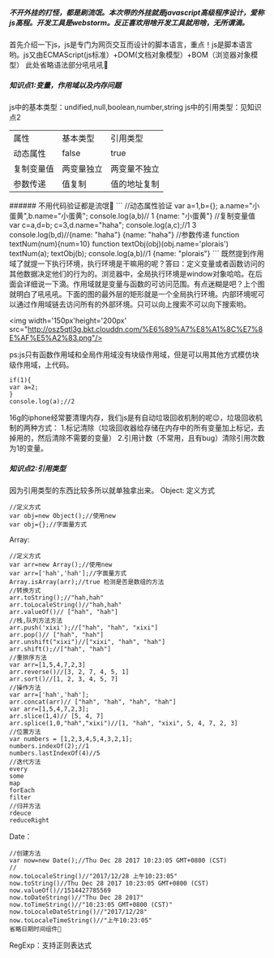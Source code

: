 
##### 不开外挂的打怪，都是刷流氓。本次带的外挂就是javascript高级程序设计，爱称js高程。开发工具是webstorm。反正喜欢用啥开发工具就用啥，无所谓滴。
首先介绍一下js，js是专门为网页交互而设计的脚本语言，重点！js是脚本语言哟。js又由ECMAScript(js标准）+DOM(文档对象模型）+BOM（浏览器对象模型）
此处省略语法部分吼吼吼🙈
##### 知识点1:变量，作用域以及内存问题
js中的基本类型：undified,null,boolean,number,string
js中的引用类型：见知识点2
 <table>
 <tr><td>属性</td><td>基本类型</td><td>引用类型</td></tr>
 <tr><td>动态属性</td><td>false</td><td>true</td></tr>
 <tr><td>复制变量值</td><td>两变量独立</td><td>两变量不独立</td></tr>
 <tr><td>参数传递</td><td>值复制</td><td>值的地址复制</td></tr>
 </table>
###### 不用代码验证都是流氓👻
```
//动态属性验证
var a=1,b={};
a.name="小蛋黄",b.name="小蛋黄";
console.log(a,b)// 1 {name: "小蛋黄"}
//复制变量值
var c=a,d=b;
c=3,d.name="haha";
console.log(a,c);//1 3
console.log(b,d)//{name: "haha"} {name: "haha"}
//参数传递
function textNum(num){num=10}
function textObj(obj)(obj.name='plorais')
textNum(a);
textObj(b);
console.log(a,b)//1 {name: "plorais"}
```
既然提到作用域了就提一下执行环境，执行环境是干嘛用的呢？答曰：定义变量或者函数访问的其他数据决定他们的行为的。浏览器中，全局执行环境是window对象哈哈。在后面会详细说一下滴。作用域就是变量与函数的可访问范围。有点迷糊是吧？上个图就明白了吼吼吼。下面的图的最外层的矩形就是一个全局执行环境。内部环境呢可以通过作用域链去访问所有的外部环境。只可以向上搜索不可以向下搜索哟。

<img width='150px'height='200px' src="http://osz5qtl3g.bkt.clouddn.com/%E6%89%A7%E8%A1%8C%E7%8E%AF%E5%A2%83.png"/>

ps:js只有函数作用域和全局作用域没有块级作用域，但是可以用其他方式模仿块级作用域，上代码。
```
if(1){
var a=2;
}
console.log(a);//2
``` 
16g的iphone经常要清理内存，我们js是有自动垃圾回收机制的呢😉，垃圾回收机制的两种方式：
1.标记清除（垃圾回收器给存储在内存中的所有变量加上标记，去掉用的，然后清除不需要的变量）
2.引用计数（不常用，且有bug）清除引用次数为1的变量。
##### 知识点2:引用类型
因为引用类型的东西比较多所以就单独拿出来。
Object:
定义方式
```
//定义方式
var obj=new Object();//使用new
var obj={};//字面量方式
```
Array:
```
//定义方式
var arr=new Array();//使用new
var arr=['hah','hah'];//字面量方式
Array.isArray(arr);//true 检测是否是数组的方法
//转换方式
arr.toString();//"hah,hah"
arr.toLocaleString()//"hah,hah"
arr.valueOf()// ["hah", "hah"]
//栈,队列方法方法
arr.push('xixi');//["hah", "hah", "xixi"]
arr.pop()// ["hah", "hah"]
arr.unshift("xixi")//["xixi", "hah", "hah"]
arr.shift();//["hah", "hah"]
//重排序方法
var arr=[1,5,4,7,2,3]
arr.reverse()//[3, 2, 7, 4, 5, 1]
arr.sort()//[1, 2, 3, 4, 5, 7]
//操作方法
var arr=['hah','hah'];
arr.concat(arr)// ["hah", "hah", "hah", "hah"]
var arr=[1,5,4,7,2,3];
arr.slice(1,4)// [5, 4, 7]
arr.splice(1,0,"hah","xixi")//[1, "hah", "xixi", 5, 4, 7, 2, 3]
//位置方法
var numbers = [1,2,3,4,5,4,3,2,1];
numbers.indexOf(2);//1
numbers.lastIndexOf(4)//5
//迭代方法
every
some
map
forEach
filter
//归并方法
rdeuce
reduceRight
```
Date：
```
//创建方法
var now=new Date();//Thu Dec 28 2017 10:23:05 GMT+0800 (CST)
//
now.toLocaleString()//"2017/12/28 上午10:23:05"
now.toString()//Thu Dec 28 2017 10:23:05 GMT+0800 (CST)
now.valueOf()//1514427785569
now.toDateString()//"Thu Dec 28 2017"
now.toTimeString()//"10:23:05 GMT+0800 (CST)"
now.toLocaleDateString()//"2017/12/28"
now.toLocaleTimeString()//"上午10:23:05"
省略日期时间组件🤯
```
RegExp：支持正则表达式


